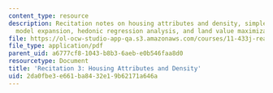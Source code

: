 ```yaml
---
content_type: resource
description: Recitation notes on housing attributes and density, simple Richardian
  model expansion, hedonic regression analysis, and land value maximization.
file: https://ol-ocw-studio-app-qa.s3.amazonaws.com/courses/11-433j-real-estate-economics-fall-2008/2da0fbe3e661ba8432e19b62171a646a_rec3_2008.pdf
file_type: application/pdf
parent_uid: a6777cf8-1043-b8b3-6aeb-e0b546faa8d0
resourcetype: Document
title: 'Recitation 3: Housing Attributes and Density'
uid: 2da0fbe3-e661-ba84-32e1-9b62171a646a
---
```

